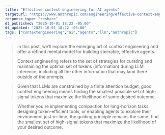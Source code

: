 ```yaml
---
title: "Effective context engineering for AI agents"
targeturl: "https://www.anthropic.com/engineering/effective-context-engineering-for-ai-agents"
response_type: "reshare"
dt_published: "2025-10-01 18:22 -05:00"
dt_updated: "2025-10-01 18:22 -05:00"
tags: ["contextengineering","ai","agents","llm","anthropic"]
---
```


> In this post, we’ll explore the emerging art of context engineering and offer a refined mental model for building steerable, effective agents.

> Context engineering refers to the set of strategies for curating and maintaining the optimal set of tokens (information) during LLM inference, including all the other information that may land there outside of the prompts.

> Given that LLMs are constrained by a finite attention budget, good context engineering means finding the smallest possible set of high-signal tokens that maximize the likelihood of some desired outcome.

> Whether you're implementing compaction for long-horizon tasks, designing token-efficient tools, or enabling agents to explore their environment just-in-time, the guiding principle remains the same: find the smallest set of high-signal tokens that maximize the likelihood of your desired outcome.
